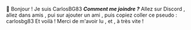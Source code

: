 👋 Bonjour !
Je suis CarlosBG83
***___Comment me joindre ?___***
Allez sur Discord , allez dans amis , pui sur ajouter un ami , puis copiez coller ce pseudo :
carlosbg83
Et voilà !
Merci de m'avoir lu , et , à très vite !
